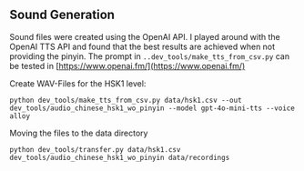 ## Sound Generation


Sound files were created using the OpenAI API.
I played around with the OpenAI TTS API and found that the best results are achieved when not providing the pinyin. 
The prompt in `..dev_tools/make_tts_from_csv.py` can be tested in [https://www.openai.fm/](https://www.openai.fm/)

Create WAV-Files for the HSK1 level:
```
python dev_tools/make_tts_from_csv.py data/hsk1.csv --out dev_tools/audio_chinese_hsk1_wo_pinyin --model gpt-4o-mini-tts --voice alloy
```

Moving the files to the data directory
```
python dev_tools/transfer.py data/hsk1.csv dev_tools/audio_chinese_hsk1_wo_pinyin data/recordings
```

